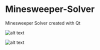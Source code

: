 # Minesweeper-Solver
Minesweeper Solver created with Qt

![alt text](http://pictures.dustmote.io/minesweeper1.PNG)

![alt text](http://pictures.dustmote.io/minesweeper2.PNG)
